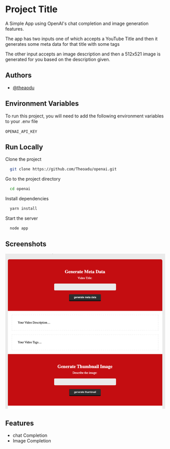 
# Project Title

A Simple App using OpenAI's chat completion and image generation features.

The app has two inputs one of which accepts a YouTube Title and then it generates some meta data for that title with some tags

The other input accepts an image description and then a 512x521 image is generated for you based on the description given.


## Authors

- [@theaodu](https://www.github.com/theoadu)


## Environment Variables

To run this project, you will need to add the following environment variables to your .env file

`OPENAI_API_KEY`


## Run Locally

Clone the project

```bash
  git clone https://github.com/Theoadu/openai.git
```

Go to the project directory

```bash
  cd openai
```

Install dependencies

```bash
  yarn install
```

Start the server

```bash
  node app
```




## Screenshots

![App Screenshot](image.png)


## Features

- chat Completion
- Image Completion


